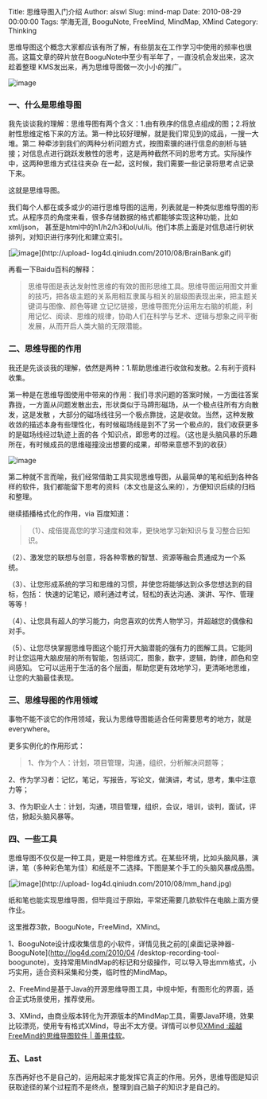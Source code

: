 Title: 思维导图入门介绍
Author: alswl
Slug: mind-map
Date: 2010-08-29 00:00:00
Tags: 学海无涯, BooguNote, FreeMind, MindMap, XMind
Category: Thinking

思维导图这个概念大家都应该有所了解，有些朋友在工作学习中使用的频率也很高。这篇文章的碎片放在BooguNote中至少有半年了，一直没机会发出来，这次趁着整理
KMS发出来，再为思维导图做一次小小的推广。

![image](http://upload-log4d.qiniudn.com/2010/08/mind-map.jpg)

### 一、什么是思维导图

我先谈谈我的理解：思维导图有两个含义：1.由有秩序的信息点组成的图；2.将放射性思维定格下来的方法。第一种比较好理解，就是我们常见到的成品，一搜一大堆。第二
种牵涉到我们的两种分析问题方式，按图索骥的进行信息的剖析与链接；对信息点进行跳跃发散性的思考，这是两种截然不同的思考方式。实际操作中，这两种思维方式往往夹杂
在一起，这时候，我们需要一些记录将思考点记录下来。

这就是思维导图。

我们每个人都在或多或少的进行思维导图的运用，列表就是一种类似思维导图的形式。从程序员的角度来看，很多存储数据的格式都能够实现这种功能，比如xml/json，
甚至是html中的h1/h2/h3和ol/ul/li。他们本质上面是对信息进行树状排列，对知识进行序列化和建立索引。

[![image](http://upload-log4d.qiniudn.com/2010/08/BrainBank.gif)](http://upload-
log4d.qiniudn.com/2010/08/BrainBank.gif)

再看一下Baidu百科的解释：

> 思维导图是表达发射性思维的有效的图形思维工具。思维导图运用图文并重的技巧，把各级主题的关系用相互隶属与相关的层级图表现出来，把主题关键词与图像、颜色等建
立记忆链接，思维导图充分运用左右脑的机能，利用记忆、阅读、思维的规律，协助人们在科学与艺术、逻辑与想象之间平衡发展，从而开启人类大脑的无限潜能。

### 二、思维导图的作用

我还是先谈谈我的理解，依然是两种：1.帮助思维进行收敛和发散。2.有利于资料收集。

第一种是在思维导图使用中带来的作用：我们寻求问题的答案时候，一方面往答案靠拢，一方面从问题发散出去，形状类似于马蹄形磁场，从一个极点往所有方向散发，这是发散
，大部分的磁场线往另一个极点靠拢，这是收敛。当然，这种发散收敛的描述本身有些理性化，有时候磁场线是到不了另一个极点的，我们收获更多的是磁场线经过轨迹上面的各
个知识点，即思考的过程。（这也是头脑风暴的乐趣所在，有时候成员的思维碰撞没出想要的成果，却带来意想不到的收获）

![image](http://upload-log4d.qiniudn.com/2010/08/magnet.jpg)

第二种就不言而喻，我们经常借助工具实现思维导图，从最简单的笔和纸到各种各样的软件，我们都能留下思考的资料（本文也是这么来的），方便知识后续的归档和整理。

继续插播格式化的作用，via 百度知道：

> （1）、成倍提高您的学习速度和效率，更快地学习新知识与复习整合旧知识。

（2）、激发您的联想与创意，将各种零散的智慧、资源等融会贯通成为一个系统。

（3）、让您形成系统的学习和思维的习惯，并使您将能够达到众多您想达到的目标，包括： 快速的记笔记，顺利通过考试，轻松的表达沟通、演讲、写作、管理等等！

（4）、让您具有超人的学习能力，向您喜欢的优秀人物学习，并超越您的偶像和对手。

（5）、让您尽快掌握思维导图这个能打开大脑潜能的强有力的图解工具。它能同时让您运用大脑皮层的所有智能，包括词汇，图象，数字，逻辑，韵律，颜色和空间感知。
它可以运用于生活的各个层面，帮助您更有效地学习，更清晰地思维，让您的大脑最佳表现。

### 三、思维导图的作用领域

事物不能不谈它的作用领域，我认为思维导图能适合任何需要思考的地方，就是everywhere。

更多实例化的作用形式：

> 1、作为个人：计划，项目管理，沟通，组织，分析解决问题等；

2、作为学习者：记忆，笔记，写报告，写论文，做演讲，考试，思考，集中注意力等；

3、作为职业人士：计划，沟通，项目管理，组织，会议，培训，谈判，面试，评估，掀起头脑风暴等。

### 四、一些工具

思维导图不仅仅是一种工具，更是一种思维方式。在某些环境，比如头脑风暴，演讲，笔（多种彩色笔为佳）和纸是不二选择。下图是某个手工的头脑风暴成品图。

[![image](http://upload-log4d.qiniudn.com/2010/08/mm_hand.jpg)](http://upload-
log4d.qiniudn.com/2010/08/mm_hand.jpg)

纸和笔也能实现思维导图，但毕竟过于原始，平常还需要几款软件在电脑上面方便作业。

这里推荐3款，BooguNote，FreeMind，XMind。

1、BooguNote设计成收集信息的小软件，详情见我之前的[桌面记录神器-BooguNote](http://log4d.com/2010/04
/desktop-recording-tool-
boogunote)，支持常用MindMap的标记和分级操作，可以导入导出mm格式，小巧实用，适合资料采集和分类，临时性的MindMap。

2、FreeMind是基于Java的开源思维导图工具，中规中矩，有图形化的界面，适合正式场景使用，推荐使用。

3、XMind，由商业版本转化为开源版本的MindMap工具，需要Java环境，效果比较漂亮，使用专有格式XMind，导出不太方便。详情可以参见[XMind
:超越FreeMind的思维导图软件 | 善用佳软](http://xbeta.info/xmind.htm)。

### 五、Last

东西再好也不是自己的，运用起来才能发挥它真正的作用。另外，思维导图是知识获取途径的某个过程而不是终点，整理到自己脑子的知识才是自己的。

